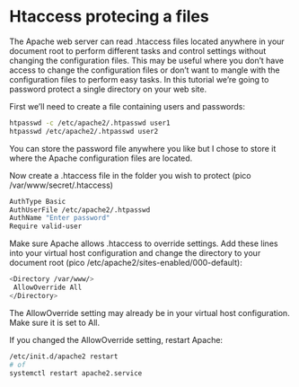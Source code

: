 # Htaccess protecing a files

The Apache web server can read .htaccess files located anywhere in your document root to perform different tasks and control settings without changing the configuration files. This may be useful where you don’t have access to change the configuration files or don’t want to mangle with the configuration files to perform easy tasks. In this tutorial we’re going to password protect a single directory on your web site.

First we’ll need to create a file containing users and passwords:

```bash
htpasswd -c /etc/apache2/.htpasswd user1
htpasswd /etc/apache2/.htpasswd user2
```
You can store the password file anywhere you like but I chose to store it where the Apache configuration files are located.

Now create a .htaccess file in the folder you wish to protect (pico /var/www/secret/.htaccess)

```bash
AuthType Basic
AuthUserFile /etc/apache2/.htpasswd
AuthName "Enter password"
Require valid-user
```

Make sure Apache allows .htaccess to override settings. Add these lines into your virtual host configuration and change the directory to your document root (pico /etc/apache2/sites-enabled/000-default):

```bash
<Directory /var/www/>
 AllowOverride All
</Directory>
```

The AllowOverride setting may already be in your virtual host configuration. Make sure it is set to All.

If you changed the AllowOverride setting, restart Apache:

```bash
/etc/init.d/apache2 restart
# of 
systemctl restart apache2.service
``` 


